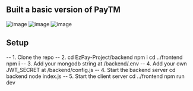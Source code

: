 
## Built a basic version of PayTM
![image](https://github.com/user-attachments/assets/92dd826e-7785-4d44-841b-493985e61b4d)
![image](https://github.com/user-attachments/assets/8afec5cf-b0bd-44ad-8574-3568f296676d)
![image](https://github.com/user-attachments/assets/cb99ada4-de33-4845-9844-27194fb2e622)

## Setup
-- 1. Clone the repo
-- 2. cd EzPay-Project/backend
      npm i
      cd ../frontend
      npm i
-- 3. Add your mongodb string at /backend/.env
-- 4. Add your own JWT_SECRET at /backend/config.js
-- 4. Start the backend server
      cd backend
      node index.js
-- 5. Start the client server
      cd ../frontend 
      npm run dev
